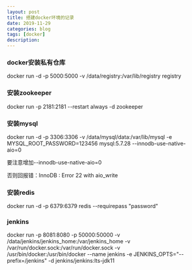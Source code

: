 ```yaml
---
layout: post
title: 搭建docker环境的记录
date: 2019-11-29
categories: blog
tags: [docker]
description: 
---
```


### docker安装私有仓库
docker run -d -p 5000:5000 -v /data/registry:/var/lib/registry registry

### 安装zookeeper
docker run -p 2181:2181 --restart always -d zookeeper

### 安装mysql
docker run -d -p 3306:3306 -v /data/mysql/data:/var/lib/mysql -e MYSQL_ROOT_PASSWORD=123456 mysql:5.7.28 --innodb-use-native-aio=0

要注意增加--innodb-use-native-aio=0

否则回报错：InnoDB : Error 22 with aio_write

### 安装redis
docker run -d -p 6379:6379 redis --requirepass "password"


### jenkins

docker run -p 8081:8080 -p 50000:50000 -v /data/jenkins/jenkins_home:/var/jenkins_home -v /var/run/docker.sock:/var/run/docker.sock -v /usr/bin/docker:/usr/bin/docker --name jenkins -e JENKINS_OPTS="--prefix=/jenkins" -d jenkins/jenkins:lts-jdk11